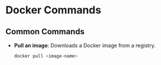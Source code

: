 # Docker Commands

## Common Commands

- **Pull an image**: Downloads a Docker image from a registry.
  ```bash
  docker pull <image-name>
